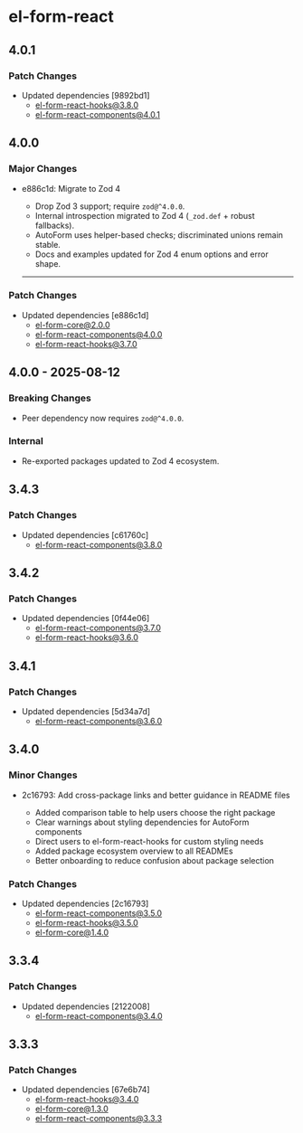 # el-form-react

## 4.0.1

### Patch Changes

- Updated dependencies [9892bd1]
  - el-form-react-hooks@3.8.0
  - el-form-react-components@4.0.1

## 4.0.0

### Major Changes

- e886c1d: Migrate to Zod 4

  - Drop Zod 3 support; require `zod@^4.0.0`.
  - Internal introspection migrated to Zod 4 (`_zod.def` + robust fallbacks).
  - AutoForm uses helper-based checks; discriminated unions remain stable.
  - Docs and examples updated for Zod 4 enum options and error shape.

  ***

### Patch Changes

- Updated dependencies [e886c1d]
  - el-form-core@2.0.0
  - el-form-react-components@4.0.0
  - el-form-react-hooks@3.7.0

## 4.0.0 - 2025-08-12

### Breaking Changes

- Peer dependency now requires `zod@^4.0.0`.

### Internal

- Re-exported packages updated to Zod 4 ecosystem.

## 3.4.3

### Patch Changes

- Updated dependencies [c61760c]
  - el-form-react-components@3.8.0

## 3.4.2

### Patch Changes

- Updated dependencies [0f44e06]
  - el-form-react-components@3.7.0
  - el-form-react-hooks@3.6.0

## 3.4.1

### Patch Changes

- Updated dependencies [5d34a7d]
  - el-form-react-components@3.6.0

## 3.4.0

### Minor Changes

- 2c16793: Add cross-package links and better guidance in README files

  - Added comparison table to help users choose the right package
  - Clear warnings about styling dependencies for AutoForm components
  - Direct users to el-form-react-hooks for custom styling needs
  - Added package ecosystem overview to all READMEs
  - Better onboarding to reduce confusion about package selection

### Patch Changes

- Updated dependencies [2c16793]
  - el-form-react-components@3.5.0
  - el-form-react-hooks@3.5.0
  - el-form-core@1.4.0

## 3.3.4

### Patch Changes

- Updated dependencies [2122008]
  - el-form-react-components@3.4.0

## 3.3.3

### Patch Changes

- Updated dependencies [67e6b74]
  - el-form-react-hooks@3.4.0
  - el-form-core@1.3.0
  - el-form-react-components@3.3.3
